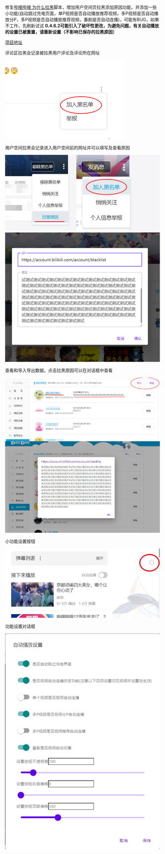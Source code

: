 修复[哔哩哔哩 为什么拉黑](https://greasyfork.org/zh-CN/scripts/31615-bilibili-why-blocked)脚本，增加用户空间页拉黑添加原因功能，并添加一些小功能(自动跳过充电页面，单P视频是否自动播放推荐视频，多P视频是否自动播放分P，多P视频是否自动播放推荐视频，番剧是否自动连播)，可能有BUG，如果不工作，先刷新试试
**0.4.6.2可能引入了破坏性更改，为避免问题，有关自动播放的设置已被重置，请重新设置（不影响已保存的拉黑原因）**

[项目地址](https://github.com/MrSTOP/BilibiliSmallTools)

评论区拉黑会记录被拉黑用户评论及评论所在网址

![评论区拉黑示意图](./CommentBlock.png)


用户空间拉黑会记录进入用户空间前的网址并可以填写及查看原因

![用户空间拉黑示意图](./SpaceBlock.jpg)


查看和导入导出数据，点击拉黑原因可以在对话框中查看

![黑名单管理示意图](./BlockManage.jpg)

小功能设置按钮

![设置按钮示意图](./SettingDialogButton.jpg)

功能设置对话框

![功能设置对话框示意图](./SettingDialog.jpg)
